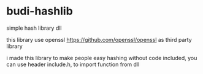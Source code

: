 # budi-hashlib
simple hash library dll

this library use openssl https://github.com/openssl/openssl as third party library

i made this library to make people easy hashing without code included, 
you can use header include.h, to import function from dll

